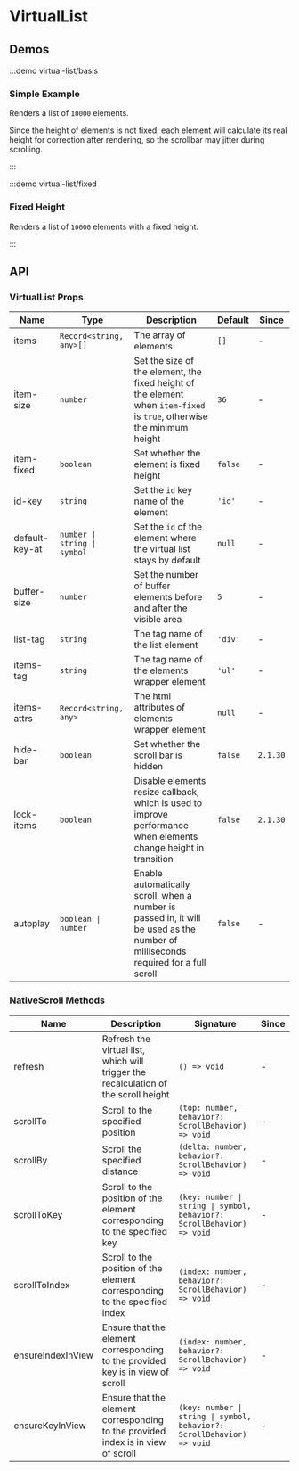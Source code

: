 # VirtualList

## Demos

:::demo virtual-list/basis

### Simple Example

Renders a list of `10000` elements.

Since the height of elements is not fixed, each element will calculate its real height for correction after rendering, so the scrollbar may jitter during scrolling.

:::

:::demo virtual-list/fixed

### Fixed Height

Renders a list of `10000` elements with a fixed height.

:::

## API

### VirtualList Props

| Name           | Type                         | Description                                                                                                                       | Default | Since    |
| -------------- | ---------------------------- | --------------------------------------------------------------------------------------------------------------------------------- | ------- | -------- |
| items          | `Record<string, any>[]`      | The array of elements                                                                                                             | `[]`    | -        |
| item-size      | `number`                     | Set the size of the element, the fixed height of the element when `item-fixed` is `true`, otherwise the minimum height            | `36`    | -        |
| item-fixed     | `boolean`                    | Set whether the element is fixed height                                                                                           | `false` | -        |
| id-key         | `string`                     | Set the `id` key name of the element                                                                                              | `'id'`  | -        |
| default-key-at | `number \| string \| symbol` | Set the `id` of the element where the virtual list stays by default                                                               | `null`  | -        |
| buffer-size    | `number`                     | Set the number of buffer elements before and after the visible area                                                               | `5`     | -        |
| list-tag       | `string`                     | The tag name of the list element                                                                                                  | `'div'` | -        |
| items-tag      | `string`                     | The tag name of the elements wrapper element                                                                                      | `'ul'`  | -        |
| items-attrs    | `Record<string, any>`        | The html attributes of elements wrapper element                                                                                   | `null`  | -        |
| hide-bar       | `boolean`                    | Set whether the scroll bar is hidden                                                                                              | `false` | `2.1.30` |
| lock-items     | `boolean`                    | Disable elements resize callback, which is used to improve performance when elements change height in transition                  | `false` | `2.1.30` |
| autoplay       | `boolean \| number`          | Enable automatically scroll, when a number is passed in, it will be used as the number of milliseconds required for a full scroll | `false` | -        |

### NativeScroll Methods

| Name              | Description                                                                         | Signature                                                              | Since |
| ----------------- | ----------------------------------------------------------------------------------- | ---------------------------------------------------------------------- | ----- |
| refresh           | Refresh the virtual list, which will trigger the recalculation of the scroll height | `() => void`                                                           | -     |
| scrollTo          | Scroll to the specified position                                                    | `(top: number, behavior?: ScrollBehavior) => void`                     | -     |
| scrollBy          | Scroll the specified distance                                                       | `(delta: number, behavior?: ScrollBehavior) => void`                   | -     |
| scrollToKey       | Scroll to the position of the element corresponding to the specified key            | `(key: number \| string \| symbol, behavior?: ScrollBehavior) => void` | -     |
| scrollToIndex     | Scroll to the position of the element corresponding to the specified index          | `(index: number, behavior?: ScrollBehavior) => void`                   | -     |
| ensureIndexInView | Ensure that the element corresponding to the provided key is in view of scroll      | `(index: number, behavior?: ScrollBehavior) => void`                   | -     |
| ensureKeyInView   | Ensure that the element corresponding to the provided index is in view of scroll    | `(key: number \| string \| symbol, behavior?: ScrollBehavior) => void` | -     |
